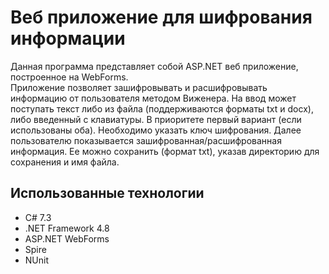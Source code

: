 # Веб приложение для шифрования информации
Данная программа представляет собой ASP.NET веб приложение, построенное на WebForms.\
Приложение позволяет зашифровывать и расшифровывать информацию от пользователя методом Виженера. На ввод может поступать текст либо из файла (поддерживаются форматы txt и docx), либо введенный с клавиатуры. В приоритете первый вариант (если использованы оба). Необходимо указать ключ шифрования. Далее пользователю показывается зашифрованная/расшифрованная информация. Ее можно сохранить (формат txt), указав директорию для сохранения и имя файла.
## Использованные технологии
* C# 7.3
* .NET Framework 4.8
* ASP.NET WebForms
* Spire
* NUnit